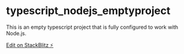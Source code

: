 # typescript_nodejs_emptyproject

This is an empty typescript project that is fully configured to work with Node.js.

[Edit on StackBlitz ⚡️](https://stackblitz.com/edit/node-fc6ve1)